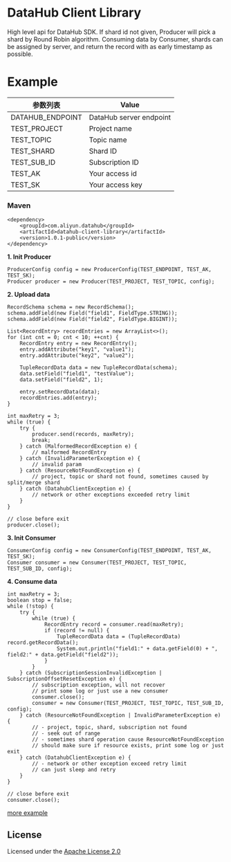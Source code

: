 # DataHub Client Library

High level api for DataHub SDK. If shard id not given, Producer will pick a shard by Round Robin algorithm. Consuming data by Consumer, shards can be assigned by server, and return the record with as early timestamp as possible.

# Example

| 参数列表 | Value |
| ---- | ---- |
| DATAHUB_ENDPOINT | DataHub server endpoint |
| TEST_PROJECT | Project name |
| TEST_TOPIC | Topic name |
| TEST_SHARD | Shard ID |
| TEST_SUB_ID | Subscription ID |
| TEST_AK | Your access id |
| TEST_SK | Your access key |

### Maven

    <dependency>
        <groupId>com.aliyun.datahub</groupId>
        <artifactId>datahub-client-library</artifactId>
        <version>1.0.1-public</version>
    </dependency>
    
**1. Init Producer**

    ProducerConfig config = new ProducerConfig(TEST_ENDPOINT, TEST_AK, TEST_SK);
    Producer producer = new Producer(TEST_PROJECT, TEST_TOPIC, config);

**2. Upload data**

    RecordSchema schema = new RecordSchema();
    schema.addField(new Field("field1", FieldType.STRING));
    schema.addField(new Field("field2", FieldType.BIGINT));
    
    List<RecordEntry> recordEntries = new ArrayList<>();
    for (int cnt = 0; cnt < 10; ++cnt) {
        RecordEntry entry = new RecordEntry();
        entry.addAttribute("key1", "value1");
        entry.addAttribute("key2", "value2");
        
        TupleRecordData data = new TupleRecordData(schema);
        data.setField("field1", "testValue");
        data.setField("field2", 1);
        
        entry.setRecordData(data);
        recordEntries.add(entry);
    }
    
    int maxRetry = 3;
    while (true) {
        try {
            producer.send(records, maxRetry);
            break;
        } catch (MalformedRecordException e) {
            // malformed RecordEntry
        } catch (InvalidParameterException e) {
            // invalid param
        } catch (ResourceNotFoundException e) {
            // project, topic or shard not found, sometimes caused by split/merge shard
        } catch (DatahubClientException e) {
            // network or other exceptions exceeded retry limit
        }
    }
    
    // close before exit
    producer.close();

**3. Init Consumer**

    ConsumerConfig config = new ConsumerConfig(TEST_ENDPOINT, TEST_AK, TEST_SK);
    Consumer consumer = new Consumer(TEST_PROJECT, TEST_TOPIC, TEST_SUB_ID, config);
    
**4. Consume data**

    int maxRetry = 3;
    boolean stop = false;
    while (!stop) {
        try {
            while (true) {
                RecordEntry record = consumer.read(maxRetry);
                if (record != null) {
                    TupleRecordData data = (TupleRecordData) record.getRecordData();
                    System.out.println("field1:" + data.getField(0) + ", field2:" + data.getField("field2"));
                }
            }
        } catch (SubscriptionSessionInvalidException | SubscriptionOffsetResetException e) {
            // subscription exception, will not recover
            // print some log or just use a new consumer
            consumer.close();
            consumer = new Consumer(TEST_PROJECT, TEST_TOPIC, TEST_SUB_ID, config);
        } catch (ResourceNotFoundException | InvalidParameterException e) {
            // - project, topic, shard, subscription not found
            // - seek out of range
            // - sometimes shard operation cause ResourceNotFoundException
            // should make sure if resource exists, print some log or just exit
        } catch (DatahubClientException e) {
            // - network or other exception exceed retry limit
            // can just sleep and retry
        }
    }
    
    // close before exit
    consumer.close();

[more example](./src/main/java/com/aliyun/datahub/clientlibrary/example)

## License

Licensed under the [Apache License 2.0](https://www.apache.org/licenses/LICENSE-2.0.html)
